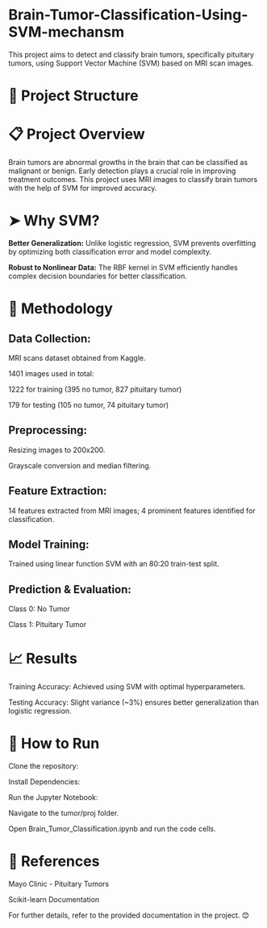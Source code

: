 # **Brain-Tumor-Classification-Using-SVM-mechansm**

This project aims to detect and classify brain tumors, specifically pituitary tumors, using Support Vector Machine (SVM) based on MRI scan images.

# 📂 Project Structure

# 📋 Project Overview

Brain tumors are abnormal growths in the brain that can be classified as malignant or benign. Early detection plays a crucial role in improving treatment outcomes. This project uses MRI images to classify brain tumors with the help of SVM for improved accuracy.

# **➤ Why SVM?**

**Better Generalization:** Unlike logistic regression, SVM prevents overfitting by optimizing both classification error and model complexity.

**Robust to Nonlinear Data:**  The RBF kernel in SVM efficiently handles complex decision boundaries for better classification.

# 🧠 Methodology

## Data Collection:

MRI scans dataset obtained from Kaggle.

1401 images used in total:

1222 for training (395 no tumor, 827 pituitary tumor)

179 for testing (105 no tumor, 74 pituitary tumor)

## Preprocessing:

Resizing images to 200x200.

Grayscale conversion and median filtering.

## Feature Extraction:

14 features extracted from MRI images; 4 prominent features identified for classification.

## Model Training:

Trained using linear function SVM with an 80:20 train-test split.

## Prediction & Evaluation:

Class 0: No Tumor

Class 1: Pituitary Tumor

# 📈 Results

Training Accuracy: Achieved using SVM with optimal hyperparameters.

Testing Accuracy: Slight variance (~3%) ensures better generalization than logistic regression.

# 🚀 How to Run

Clone the repository:

Install Dependencies:

Run the Jupyter Notebook:

Navigate to the tumor/proj folder.

Open Brain_Tumor_Classification.ipynb and run the code cells.

# 📝 References

Mayo Clinic - Pituitary Tumors

Scikit-learn Documentation

For further details, refer to the provided documentation in the project. 😊

